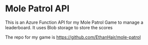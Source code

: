 # Mole Patrol API

This is an Azure Function API for my Mole Patrol Game to manage a leaderboard. It uses Blob storage to store the scores

The repo for my game is https://github.com/EthanHair/mole-patrol

